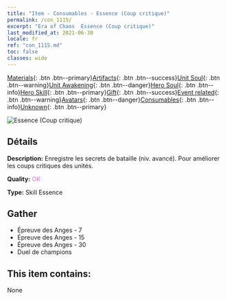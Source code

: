 ```yaml
---
title: "Item - Consumables - Essence (Coup critique)"
permalink: /con_1115/
excerpt: "Era of Chaos  Essence (Coup critique)"
last_modified_at: 2021-06-30
locale: fr
ref: "con_1115.md"
toc: false
classes: wide
---
```

 [Materials](/ItemsFR/){: .btn .btn--primary}[Artifacts](/ItemsFR/Artifacts/){: .btn .btn--success}[Unit Soul](/ItemsFR/UnitSoul/){: .btn .btn--warning}[Unit Awakening](/ItemsFR/UnitAwakening/){: .btn .btn--danger}[Hero Soul](/ItemsFR/HeroSoul/){: .btn .btn--info}[Hero Skill](/ItemsFR/HeroSkill/){: .btn .btn--primary}[Gift](/ItemsFR/Gift/){: .btn .btn--success}[Event related](/ItemsFR/Events/){: .btn .btn--warning}[Avatars](/ItemsFR/Avatars/){: .btn .btn--danger}[Consumables](/ItemsFR/Consumables/){: .btn .btn--info}[Unknown](/ItemsFR/Unknown/){: .btn .btn--primary}

 ![Essence (Coup critique)](/images/t/i_7006.png)

## Détails
 **Description:** Enregistre les secrets de bataille (niv. avancé). Pour améliorer les coups critiques des unités.

 **Quality:** <span style="color: #DA70D6">OK</span>

 **Type:** Skill Essence

## Gather

*    Épreuve des Anges - 7 
*    Épreuve des Anges - 15 
*    Épreuve des Anges - 30 
*    Duel de champions 

## This item contains:

  None

